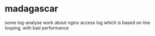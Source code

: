 # madagascar
some log-analyse work about nginx access log
which is based on line looping, with bad performance
